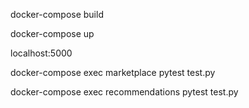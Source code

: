 docker-compose build  

docker-compose up  

localhost:5000

docker-compose exec marketplace pytest test.py  

docker-compose exec recommendations pytest test.py

